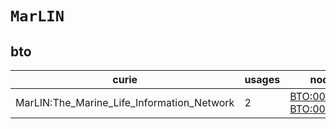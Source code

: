 # `MarLIN`

## bto

| curie                                      |   usages | nodes                                                                                                |
|--------------------------------------------|----------|------------------------------------------------------------------------------------------------------|
| MarLIN:The_Marine_Life_Information_Network |        2 | [BTO:0006314](https://bioregistry.io/BTO:0006314), [BTO:0006315](https://bioregistry.io/BTO:0006315) |

